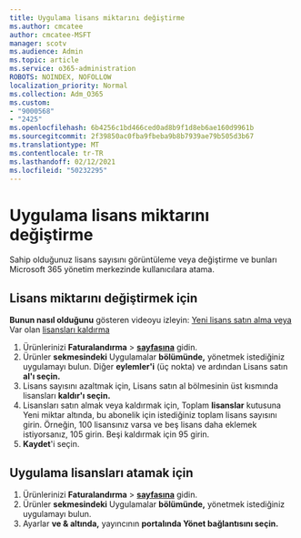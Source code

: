 ```yaml
---
title: Uygulama lisans miktarını değiştirme
ms.author: cmcatee
author: cmcatee-MSFT
manager: scotv
ms.audience: Admin
ms.topic: article
ms.service: o365-administration
ROBOTS: NOINDEX, NOFOLLOW
localization_priority: Normal
ms.collection: Adm_O365
ms.custom:
- "9000568"
- "2425"
ms.openlocfilehash: 6b4256c1bd466ced0ad8b9f1d8eb6ae160d9961b
ms.sourcegitcommit: 2f39850ac0fba9fbeba9b8b7939ae79b505d3b67
ms.translationtype: MT
ms.contentlocale: tr-TR
ms.lasthandoff: 02/12/2021
ms.locfileid: "50232295"
---
```

# <a name="change-app-license-quantity"></a>Uygulama lisans miktarını değiştirme

Sahip olduğunuz lisans sayısını görüntüleme veya değiştirme ve bunları Microsoft 365 yönetim merkezinde kullanıcılara atama.

## <a name="to-change-license-quantity"></a>Lisans miktarını değiştirmek için

**Bunun nasıl olduğunu** gösteren videoyu izleyin: [Yeni lisans satın alma veya](https://go.microsoft.com/fwlink/p/?linkid=2154857) Var olan [lisansları kaldırma](https://go.microsoft.com/fwlink/p/?linkid=2154938)

1. Ürünlerinizi **Faturalandırma**  >  **[sayfasına](https://go.microsoft.com/fwlink/p/?linkid=842054)** gidin.
2. Ürünler **sekmesindeki** Uygulamalar **bölümünde,** yönetmek istediğiniz uygulamayı bulun. Diğer **eylemler'i** (üç nokta) ve ardından Lisans satın **al'ı seçin.**
3. Lisans sayısını azaltmak için, Lisans satın al bölmesinin üst kısmında lisansları **kaldır'ı seçin.** 
4. Lisansları satın almak veya kaldırmak için,  Toplam **lisanslar** kutusuna Yeni miktar altında, bu abonelik için istediğiniz toplam lisans sayısını girin. Örneğin, 100 lisansınız varsa ve beş lisans daha eklemek istiyorsanız, 105 girin. Beşi kaldırmak için 95 girin.
5. **Kaydet**'i seçin.

## <a name="to-assign-app-licenses"></a>Uygulama lisansları atamak için

1. Ürünlerinizi **Faturalandırma**  >  **[sayfasına](https://go.microsoft.com/fwlink/p/?linkid=842054)** gidin.
2. Ürünler **sekmesindeki** Uygulamalar **bölümünde,** yönetmek istediğiniz uygulamayı bulun.
3. Ayarlar **ve & altında,** yayıncının **portalında Yönet bağlantısını seçin.**